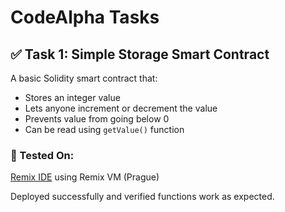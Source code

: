 # CodeAlpha Tasks

## ✅ Task 1: Simple Storage Smart Contract

A basic Solidity smart contract that:

- Stores an integer value
- Lets anyone increment or decrement the value
- Prevents value from going below 0
- Can be read using `getValue()` function

### 🧪 Tested On:
[Remix IDE](https://remix.ethereum.org) using Remix VM (Prague)

Deployed successfully and verified functions work as expected.
